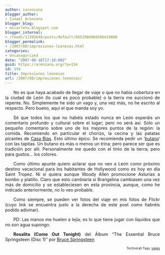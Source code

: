 ```yaml
---
author: iarenzana
blogger_author:
- Ismael Arenzana
blogger_blog:
- micarreta.blogspot.com
blogger_internal:
- /feeds/11302648/posts/default/6652904968506419880
blogger_permalink:
- /2007/08/impresiones-leonesas.html
categories:
- Uncategorized
date: "2007-08-16T17:18:00Z"
guid: https://arenzana.org/?p=154
id: 154
title: Impresiones leonesas
url: /2007/08/impresiones-leonesas/
---
```

<p style="text-align:justify;text-indent:20pt;">
  No es que haya acabado de llegar de viaje o que no había cobertura en la ciudad de León (lo cual es poco probable) o la tierra me succionó de repente. No. Simplemente he sido un vago y, una vez más, no he escrito al respecto. Pero bueno, aquí el que manda soy yo.
</p>

<p style="text-align:justify;text-indent:20pt;">
  Sé que todos los que no habéis estado nunca en León esperáis un comentario profundo y cultural sobre el lugar; pero no será así. Sólo un pequeño comentario sobre uno de los mejores puntos de la región: la comida. Recomiendo en particular el chorizo, la cecina y las patatas picantes de <a href="http://www.google.com/maps?hl=en&q=Casa+Blas&near=Le%C3%B3n,+Castilla+y+Le%C3%B3n,+Spain&ie=UTF8&ei=L4XERs_0F4Xw2gKHiKnUAw&sig2=UmEpIWpe7xhn95wTXkxFvA&cd=1&cid=42599516,-5579243,6825131797448095263&li=lmd&z=14&iwloc=A&om=1">Casa Blas</a>. Esto último épico. Se recomienda pedir un &#8216;<a href="http://flickr.com/photos/abysm/1126021905/">butano</a>&#8216; con las tapitas. Un butano es más o menos un trina; pero parece ser que es tradición por allí. Personalmente me quedo con el tinto de la tierra; pero para gustos&#8230; los colores.
</p>

<p style="text-align:justify;text-indent:20pt;">
  Como último apunte quiero aclarar que no veo a León como próximo destino vacacional para los habitantes de Hollywood como es hoy en día Saint Tropez. Ni si quiera aunque Woody Allen promocione Asturias a bombo y platillo. Claro que esto cambiaría si Brangelina cambiasen una vez más de domicilio y se estableciesen en esta provincia, aunque, como he indicado anteriormente, no lo veo probable.
</p>

<p style="text-align:justify;text-indent:20pt;">
  Como siempre, se pueden ver fotos del viaje en mis fotos de Flickr (cuyo link se encuentra justo a la derecha de este post como habréis podido adivinar).
</p>

<p style="text-align:justify;text-indent:20pt;">
  PD: Las manos me huelen a lejía; es lo que tiene jugar con líquidos que no son agua supongo.
</p>

<p style="text-align:justify;text-indent:20pt;">
  <strong>Rosalita (Come Out Tonight)</strong> del Álbum &#8220;The Essential Bruce Springsteen (Disc 1)&#8221; por <a href="http://www.google.com/search?q=%22Bruce%20Springsteen%22">Bruce Springsteen</a>
</p>

<!-- technorati tags start -->

<p style="text-align:right;font-size:10px;">
  Technorati Tags: <a href="http://www.technorati.com/tag/viajes" rel="tag">viajes</a>
</p>

<!-- technorati tags end -->
